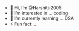 - 👋 Hi, I’m @Harshitj-2005
- 👀 I’m interested in ... coding
- 🌱 I’m currently learning ... DSA
- ⚡ Fun fact: ...

<!---
Harshitj-2005/Harshitj-2005 is a ✨ special ✨ repository because its `README.md` (this file) appears on your GitHub profile.
You can click the Preview link to take a look at your changes.
--->
